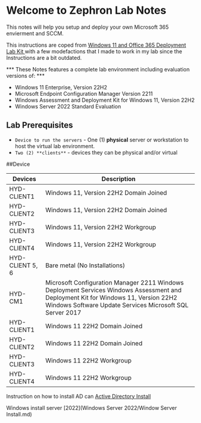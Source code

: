 # Welcome to Zephron Lab Notes 

This notes will help you setup and deploy your own Microsoft 365 envierment and SCCM.

This instructions are coped from [Windows 11 and Office 365 Deployment Lab Kit ](https://www.microsoft.com/en-us/evalcenter/evaluate-windows-11-office-365-lab-kit) with a few modefactions that I made to work in my lab since the Instructions are a bit outdated.

*** These Notes features a complete lab environment including evaluation versions of: ***

-   Windows 11 Enterprise, Version 22H2
-   Microsoft Endpoint Configuration Manager Version 2211
-   Windows Assessment and Deployment Kit for Windows 11, Version 22H2
-   Windows Server 2022 Standard Evaluation

## Lab Prerequisites 

* `Device to run the servers` -  One (1) **physical** server or workstation to host the virtual lab environment. 
* `Two (2) **clients**` - devices they can be physical and/or virtual


##Device 

| Devices      | Description |
| ----------- | ----------- |
|HYD-CLIENT1  | Windows 11, Version 22H2 Domain Joined|
|HYD-CLIENT2  |	Windows 11, Version 22H2 Domain Joined|
|HYD-CLIENT3  |	Windows 11, Version 22H2 Workgroup|
|HYD-CLIENT4  | Windows 11, Version 22H2 Workgroup|
|HYD-CLIENT 5, 6 | Bare metal (No Installations)|
|HYD-CM1 | Microsoft Configuration Manager 2211 Windows Deployment Services Windows Assessment and Deployment Kit for Windows 11, Version 22H2 Windows Software Update Services Microsoft SQL Server 2017|
|HYD-CLIENT1 | Windows 11 22H2 Domain Joined|
|HYD-CLIENT2 | Windows 11 22H2 Domain Joined|
|HYD-CLIENT3 | Windows 11 22H2 Workgroup|
|HYD-CLIENT4 |	Windows 11 22H2 Workgroup|


Instruction on how to install AD can [Active Directory Install](Active-Directory/Active-Directory-Install.md)

Windows install server [2022](Windows Server 2022/Window Server Install.md)